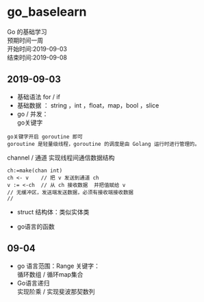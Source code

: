 # go_baselearn
Go 的基础学习   
预期时间一周  
开始时间:2019-09-03  
结束时间:2019-09-08

## 2019-09-03
+ 基础语法 for / if   
+ 基础数据 ：
string ，int ，float，map，bool ，slice   
+  go / 并发：  
 go关键字
```cassandraql
go关键字开启 goroutine 即可  
goroutine 是轻量级线程，goroutine 的调度是由 Golang 运行时进行管理的。
```
channel / 通道 实现线程间通信数据结构
```cassandraql
ch:=make(chan int)
ch <- v    // 把 v 发送到通道 ch
v := <-ch  // 从 ch 接收数据  并把值赋给 v
// 无缓冲区，发送端发送数据，必须有接收端接收数据
//            
```

+ struct 结构体：类似实体类  

+ go语言的函数

## 09-04
+ go 语言范围：Range 关键字：  
循环数组  / 循环map集合
+ Go语言递归  
实现阶乘 / 实现斐波那契数列

